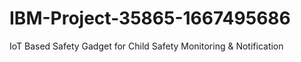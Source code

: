 # IBM-Project-35865-1667495686
IoT Based Safety Gadget for Child Safety Monitoring &amp; Notification
